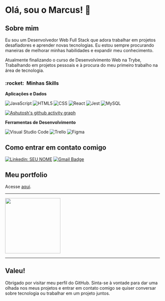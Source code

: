 <h1>Olá, sou o Marcus! 👋</h1>

<h2>Sobre mim</h2>

Eu sou um Desenvolvedor Web Full Stack que adora trabalhar em projetos desafiadores e aprender novas tecnologias. Eu estou sempre procurando maneiras de melhorar minhas habilidades e expandir meu conhecimento.

Atualmente finalizando o curso de Desenvolvimento Web na Trybe, Trabalhando em projetos pessoais e à procura do meu primeiro trabalho na área de tecnologia.

<h3> :rocket: &nbsp;Minhas Skills </h3>

**Aplicações e Dados**

  ![JavaScript](https://img.shields.io/badge/-JavaScript-333333?style=flat&logo=javascript)
  ![HTML5](https://img.shields.io/badge/-HTML5-333333?style=flat&logo=HTML5)
  ![CSS](https://img.shields.io/badge/-CSS-333333?style=flat&logo=CSS3&logoColor=1572B6)
  ![React](https://img.shields.io/badge/-React-333333?style=flat&logo=react)
  ![Jest](https://img.shields.io/badge/-Jest-333333?style=flat&logo=jest)
  ![MySQL](https://img.shields.io/badge/-MySQL-333333?style=flat&logo=mysql)
  
  [![Ashutosh's github activity graph](https://github-readme-activity-graph.cyclic.app/graph?username=MrBoats21&bg_color=0d0c0c&color=88a1a8&line=790614&point=502940&area=true&hide_border=true)](https://github.com/ashutosh00710/github-readme-activity-graph)
  
 **Ferramentas de Desenvolvimento**

  ![Visual Studio Code](https://img.shields.io/badge/-Visual%20Studio%20Code-333333?style=flat&logo=visual-studio-code&logoColor=007ACC)
  ![Trello](https://img.shields.io/badge/-Trello-333333?style=flat&logo=trello&logoColor=007ACC)
  ![Figma](https://img.shields.io/badge/-Figma-333333?style=flat&logo=figma&logoColor=007ACC)

<h2>Como entrar em contato comigo</h2>
  
[![Linkedin: SEU NOME](https://img.shields.io/badge/-Marcus_Guimarães-blue?style=flat-square&logo=Linkedin&logoColor=white&link=https://www.linkedin.com/in/marcus-guimar%C3%A3es-30059b235/)](https://www.linkedin.com/in/marcus-guimar%C3%A3es-30059b235/)
[![Gmail Badge](https://img.shields.io/badge/-mrenanrguimaraes@gmail.com-006bed?style=flat-square&logo=Gmail&logoColor=white&link=mailto:mrenanrguimaraes@gmail.com)](mailto:mrenanrguimaraes@gmail.com)

<h2>Meu portfolio</h2>
Acesse  <a href='https://marcus-guimaraes-portfolio.vercel.app/'>aqui</a>.

<br/>
<hr/>

<a href="https://github.com/MrBoats21">
  <img height="180em" src="https://github-readme-stats.vercel.app/api?username=MrBoats21&theme=dracula&show_icons=true" />
</a>
<hr/>
<h2>Valeu!</h2>

Obrigado por visitar meu perfil do GitHub. Sinta-se à vontade para dar uma olhada nos meus projetos e entrar em contato comigo se quiser conversar sobre tecnologia ou trabalhar em um projeto juntos.
